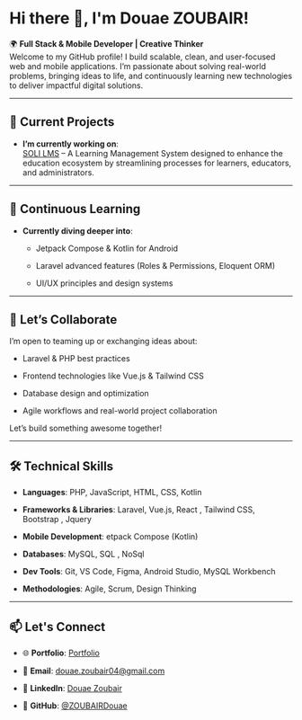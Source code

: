 # Hi there 👋, I'm Douae ZOUBAIR!

🌍 **Full Stack & Mobile Developer | Creative Thinker**  
Welcome to my GitHub profile! I build scalable, clean, and user-focused web and mobile applications. I’m passionate about solving real-world problems, bringing ideas to life, and continuously learning new technologies to deliver impactful digital solutions.

---

## 🔭 Current Projects

- **I’m currently working on**:  
    [SOLI LMS](https://github.com/ZOUBAIRDouae/Projet_Fil_Rouge) – A Learning Management System designed to enhance the education ecosystem by streamlining processes for learners, educators, and administrators.
    

---

## 🌱 Continuous Learning

- **Currently diving deeper into**:
    
    - Jetpack Compose & Kotlin for Android
        
    - Laravel advanced features (Roles & Permissions, Eloquent ORM)
        
    - UI/UX principles and design systems
        

---

## 💬 Let’s Collaborate

I’m open to teaming up or exchanging ideas about:
    
- Laravel & PHP best practices
    
- Frontend technologies like Vue.js & Tailwind CSS
    
- Database design and optimization
    
- Agile workflows and real-world project collaboration
    

Let’s build something awesome together!

---

## 🛠️ Technical Skills

- **Languages**: PHP, JavaScript, HTML, CSS, Kotlin
    
- **Frameworks & Libraries**: Laravel, Vue.js, React , Tailwind CSS, Bootstrap , Jquery 
    
- **Mobile Development**: etpack Compose (Kotlin)
    
- **Databases**: MySQL, SQL , NoSql
    
- **Dev Tools**: Git, VS Code, Figma, Android Studio, MySQL Workbench
    
- **Methodologies**: Agile, Scrum, Design Thinking
    

---

## 📫 Let's Connect

- 🌐 **Portfolio**: [Portfolio](https://my-portfolio-theta-nine-39.vercel.app/)

- 📧 **Email**: [douae.zoubair04@gmail.com](mailto:douae.zoubair04@gmail.com)
    
- 💼 **LinkedIn**: [Douae Zoubair](https://www.linkedin.com/in/douae-zoubair-20b52729b/)
    
- 🐙 **GitHub**: [@ZOUBAIRDouae](https://github.com/ZOUBAIRDouae)
    
